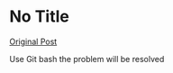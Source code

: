 # No Title

[Original Post](https://discourse.onlinedegree.iitm.ac.in/t/161083/57)

<p>Use Git bash the problem will be resolved</p>